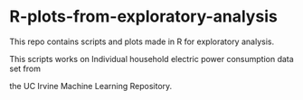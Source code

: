 # R-plots-from-exploratory-analysis

This repo contains scripts and plots made in R for exploratory analysis.

This scripts works on Individual household electric power consumption data set from 

the UC Irvine Machine Learning Repository.  
